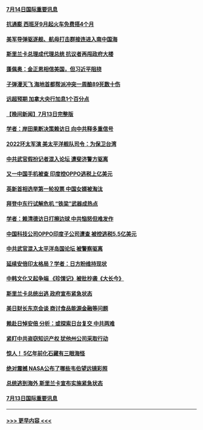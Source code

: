 #### [7月14日国际重要讯息](../pages/prog202/a103479027.md?t=07141851) 
#### [抗通膨 西班牙9月起火车免费搭4个月](../pages/prog202/a103479007.md?t=07141851) 
#### [美军导弹驱逐舰、航母打击群接连进入南中国海](../pages/prog202/a103478992.md?t=07141851) 
#### [斯里兰卡总理成代理总统 抗议者再闯政府大楼](../pages/prog202/a103478940.md?t=07141851) 
#### [蓬佩奥：金正恩相信美国，但习近平阻挠](../pages/prog202/a103478928.md?t=07141851) 
#### [子弹漫天飞 海地首都帮派冲突一周酿89死数十伤](../pages/prog202/a103478901.md?t=07141851) 
#### [远超预期 加拿大央行加息1个百分点](../pages/prog202/a103478855.md?t=07141851) 
#### [【晚间新闻】7月13日完整版](../pages/prog202/a103478796.md?t=07141851) 
#### [学者：岸田果断决策赖访日 向中共释多重信号](../pages/prog202/a103478860.md?t=07141851) 
#### [2022环太军演 美太平洋舰队司令：为保卫台湾](../pages/prog202/a103478842.md?t=07141851) 
#### [中共武官假扮记者混入论坛 遭斐济警方驱离](../pages/prog202/a103478844.md?t=07141851) 
#### [又一中国手机被查 印度控OPPO逃税上亿美元](../pages/prog202/a103478735.md?t=07141851) 
#### [英新首相选举第一轮投票 中国女婿被淘汰](../pages/prog202/a103478737.md?t=07141851) 
#### [拜登中东行试解危机 “铁梁”武器成热点](../pages/prog202/a103478743.md?t=07141851) 
#### [学者：赖清德访日打擦边球 中共恼怒但难发作](../pages/prog202/a103478665.md?t=07141851) 
#### [中国科技公司OPPO印度子公司遭查 被控逃税5.5亿美元](../pages/prog202/a103478641.md?t=07141851) 
#### [中共武官混入太平洋岛国论坛 被警察驱离](../pages/prog202/a103478612.md?t=07141851) 
#### [延续安倍印太格局？学者：日方盼维持现状](../pages/prog202/a103478525.md?t=07141851) 
#### [中韩文化又起争端 《珍馐记》被批抄袭《大长今》](../pages/prog202/a103478539.md?t=07141851) 
#### [斯里兰卡总统出逃 政府宣布紧急状态](../pages/prog202/a103478523.md?t=07141851) 
#### [美日财长东京会谈 商讨食品能源金融等问题](../pages/prog202/a103477680.md?t=07141851) 
#### [赖赴日悼安倍 分析：或探索日台复交 中共两难](../pages/prog202/a103478227.md?t=07141851) 
#### [紧盯中共盗窃知识产权 犹他州公司采取行动](../pages/prog202/a103478246.md?t=07141851) 
#### [惊人！ 5亿年前化石藏有三眼海怪](../pages/prog202/a103478260.md?t=07141851) 
#### [绝对震撼 NASA公布了哪些韦伯望远镜彩照](../pages/prog202/a103478268.md?t=07141851) 
#### [总统逃到海外 斯里兰卡宣布实施紧急状态](../pages/prog202/a103478217.md?t=07141851) 
#### [7月13日国际重要讯息](../pages/prog202/a103478215.md?t=07141851) 

----
#### [ >>> 更早内容 <<< ](../indexes/prog202-earlier.md)

